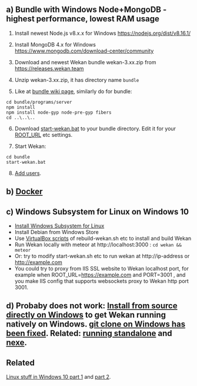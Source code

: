 ## a) Bundle with Windows Node+MongoDB - highest performance, lowest RAM usage

1. Install newest Node.js v8.x.x for Windows
https://nodejs.org/dist/v8.16.1/

2. Install MongoDB 4.x for Windows
https://www.mongodb.com/download-center/community

3. Download and newest Wekan bundle wekan-3.xx.zip from https://releases.wekan.team

4. Unzip wekan-3.xx.zip, it has directory name `bundle`

5. Like at [bundle wiki page](https://github.com/wekan/wekan/wiki/Platforms#not-exposed-to-internet-bundle-for-raspi-3-arm64-windows-and-any-nodemongo-cpu-architectures-no-automatic-updates-no-sandboxing), similarly do for bundle:
```
cd bundle/programs/server
npm install
npm install node-gyp node-pre-gyp fibers
cd ..\..\..
```
6. Download [start-wekan.bat](https://raw.githubusercontent.com/wekan/wekan/master/start-wekan.bat) to your bundle directory. Edit it for your [ROOT_URL](https://github.com/wekan/wekan/wiki/Settings) etc settings.

7. Start Wekan:
```
cd bundle
start-wekan.bat
```

8. [Add users](https://github.com/wekan/wekan/wiki/Adding-users).

## b) [Docker](https://github.com/wekan/wekan/wiki/Docker)

## c) Windows Subsystem for Linux on Windows 10
- [Install Windows Subsystem for Linux](https://wiki.debian.org/InstallingDebianOn/Microsoft/Windows/SubsystemForLinux)
- Install Debian from Windows Store
- Use [VirtualBox scripts](https://github.com/wekan/wekan-maintainer/tree/master/virtualbox) of rebuild-wekan.sh etc to install and build Wekan
- Run Wekan locally with meteor at http://localhost:3000 : `cd wekan && meteor`
- Or: try to modify start-wekan.sh etc to run wekan at http://ip-address or http://example.com
- You could try to proxy from IIS SSL website to Wekan localhost port, for example when ROOT_URL=https://example.com and PORT=3001 , and you make IIS config that supports websockets proxy to Wekan http port 3001.

## d) Probaby does not work: [Install from source directly on Windows](https://github.com/wekan/wekan/wiki/Install-Wekan-from-source-on-Windows) to get Wekan running natively on Windows. [git clone on Windows has been fixed](https://github.com/wekan/wekan/issues/977). Related: [running standalone](https://github.com/wekan/wekan/issues/883) and [nexe](https://github.com/wekan/wekan/issues/710).

## Related

[Linux stuff in Windows 10 part 1](https://cepa.io/2018/02/10/linuxizing-your-windows-pc-part1/) and [part 2](https://cepa.io/2018/02/20/linuxizing-your-windows-pc-part2/).
